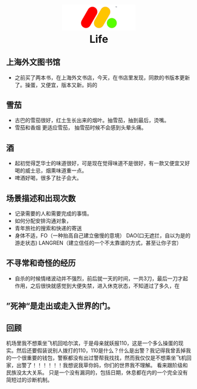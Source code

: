  <h1  align="center"> 
  <br>
  <a href="https://github.com/shuzijianzao/Spiral3D/blob/master/Picture/SHUZIJIANZAO"><img src="https://github.com/shuzijianzao/Spiral3D/blob/master/Picture/SHUZIJIANZAO.png" alt="SHUZIJIANZAO" width="200"></a>
  <br>
   Life
  <br>
</h1>

## 上海外文图书馆
- 之前买了两本书，在上海外文书店，今天，在书店里发现，同款的书版本更新了。操蛋，又便宜，版本又新。妈的

## 雪茄
- 古巴的雪茄很好，红土生长出来的烟叶。抽雪茄，抽到最后，烫嘴。
- 雪茄和香烟  更适应雪茄， 抽雪茄时候不会感到头晕头痛。

## 酒
- 起初觉得芝华士的味道很好，可是现在觉得味道不是很好，有一款又便宜又好喝的威士忌，烟熏味道重一点。
- 啤酒好喝，很多了肚子会大。

## 场景描述和出现次数
- 记录需要的人和需要完成的事情。
- 如何分配安排沟通对象，
- 青年旅社的搜索和快递的寄送
- 身体不适，FO（一种抬高自己建立傲慢的意境） DAO(口无遮拦，自以为是的游走状态) LANGREN（建立信任的一个不太靠谱的方式，甚至让你子宫）

## 不寻常和奇怪的经历
- 自杀的时候情绪波动并不强烈，前后就一天的时间，一共3刀，最后一刀才起作用，之后很快就感觉到大便失禁，进入休克状态，不知道过了多久，在

## ”死神“是走出或走入世界的门。

## 回顾
机场里我不想乘坐飞机回哈尔滨，于是母亲就妖报110，这是一个多么操蛋的现实。然后还要假装说别人拨打的110，110是什么？什么是出警？我记得我曾丢掉我的一个很重要的钱包，警察都没有出过警帮我找找，然而我仅仅是不想乘坐飞机回家，出警了！！！！！！我想说我草你妈，你们的世界我不理解。
看来跟阶级和民族没太大关系。
只是一个没有漏洞的，包括日期，休息都在内的一个完全没有简短过的诊断机制。

